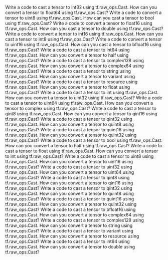 Write a code to cast a tensor to int32 using tf.raw_ops.Cast.
How can you convert a tensor to float64 using tf.raw_ops.Cast?
Write a code to convert a tensor to uint8 using tf.raw_ops.Cast.
How can you cast a tensor to bool using tf.raw_ops.Cast?
Write a code to convert a tensor to float16 using tf.raw_ops.Cast.
How can you cast a tensor to double using tf.raw_ops.Cast?
Write a code to convert a tensor to int16 using tf.raw_ops.Cast.
How can you cast a tensor to int8 using tf.raw_ops.Cast?
Write a code to convert a tensor to uint16 using tf.raw_ops.Cast.
How can you cast a tensor to bfloat16 using tf.raw_ops.Cast?
Write a code to cast a tensor to int64 using tf.raw_ops.Cast.
How can you convert a tensor to half using tf.raw_ops.Cast?
Write a code to cast a tensor to complex128 using tf.raw_ops.Cast.
How can you convert a tensor to complex64 using tf.raw_ops.Cast?
Write a code to cast a tensor to string using tf.raw_ops.Cast.
How can you convert a tensor to variant using tf.raw_ops.Cast?
Write a code to cast a tensor to resource using tf.raw_ops.Cast.
How can you convert a tensor to float using tf.raw_ops.Cast?
Write a code to cast a tensor to int using tf.raw_ops.Cast.
How can you convert a tensor to uint32 using tf.raw_ops.Cast?
Write a code to cast a tensor to uint64 using tf.raw_ops.Cast.
How can you convert a tensor to complex using tf.raw_ops.Cast?
Write a code to cast a tensor to qint8 using tf.raw_ops.Cast.
How can you convert a tensor to qint16 using tf.raw_ops.Cast?
Write a code to cast a tensor to qint32 using tf.raw_ops.Cast.
How can you convert a tensor to quint8 using tf.raw_ops.Cast?
Write a code to cast a tensor to quint16 using tf.raw_ops.Cast.
How can you convert a tensor to quint32 using tf.raw_ops.Cast?
Write a code to cast a tensor to bool using tf.raw_ops.Cast.
How can you convert a tensor to half using tf.raw_ops.Cast?
Write a code to cast a tensor to float using tf.raw_ops.Cast.
How can you convert a tensor to int using tf.raw_ops.Cast?
Write a code to cast a tensor to uint8 using tf.raw_ops.Cast.
How can you convert a tensor to uint16 using tf.raw_ops.Cast?
Write a code to cast a tensor to uint32 using tf.raw_ops.Cast.
How can you convert a tensor to uint64 using tf.raw_ops.Cast?
Write a code to cast a tensor to qint8 using tf.raw_ops.Cast.
How can you convert a tensor to qint16 using tf.raw_ops.Cast?
Write a code to cast a tensor to qint32 using tf.raw_ops.Cast.
How can you convert a tensor to quint8 using tf.raw_ops.Cast?
Write a code to cast a tensor to quint16 using tf.raw_ops.Cast.
How can you convert a tensor to quint32 using tf.raw_ops.Cast?
Write a code to cast a tensor to bfloat16 using tf.raw_ops.Cast.
How can you convert a tensor to complex64 using tf.raw_ops.Cast?
Write a code to cast a tensor to complex128 using tf.raw_ops.Cast.
How can you convert a tensor to string using tf.raw_ops.Cast?
Write a code to cast a tensor to variant using tf.raw_ops.Cast.
How can you convert a tensor to resource using tf.raw_ops.Cast?
Write a code to cast a tensor to int64 using tf.raw_ops.Cast.
How can you convert a tensor to double using tf.raw_ops.Cast?